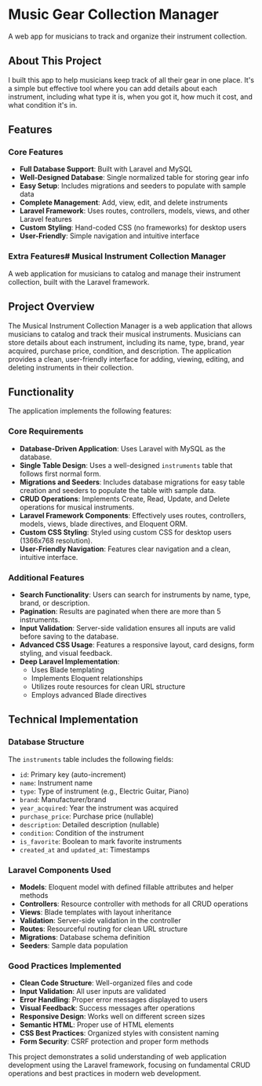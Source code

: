 # Music Gear Collection Manager

A web app for musicians to track and organize their instrument collection.

## About This Project

I built this app to help musicians keep track of all their gear in one place. It's a simple but effective tool where you can add details about each instrument, including what type it is, when you got it, how much it cost, and what condition it's in.

## Features

### Core Features
- **Full Database Support**: Built with Laravel and MySQL
- **Well-Designed Database**: Single normalized table for storing gear info
- **Easy Setup**: Includes migrations and seeders to populate with sample data
- **Complete Management**: Add, view, edit, and delete instruments
- **Laravel Framework**: Uses routes, controllers, models, views, and other Laravel features
- **Custom Styling**: Hand-coded CSS (no frameworks) for desktop users
- **User-Friendly**: Simple navigation and intuitive interface

### Extra Features# Musical Instrument Collection Manager

A web application for musicians to catalog and manage their instrument collection, built with the Laravel framework.

## Project Overview

The Musical Instrument Collection Manager is a web application that allows musicians to catalog and track their musical instruments. Musicians can store details about each instrument, including its name, type, brand, year acquired, purchase price, condition, and description. The application provides a clean, user-friendly interface for adding, viewing, editing, and deleting instruments in their collection.

## Functionality

The application implements the following features:

### Core Requirements

- **Database-Driven Application**: Uses Laravel with MySQL as the database.
- **Single Table Design**: Uses a well-designed `instruments` table that follows first normal form.
- **Migrations and Seeders**: Includes database migrations for easy table creation and seeders to populate the table with sample data.
- **CRUD Operations**: Implements Create, Read, Update, and Delete operations for musical instruments.
- **Laravel Framework Components**: Effectively uses routes, controllers, models, views, blade directives, and Eloquent ORM.
- **Custom CSS Styling**: Styled using custom CSS for desktop users (1366x768 resolution).
- **User-Friendly Navigation**: Features clear navigation and a clean, intuitive interface.

### Additional Features

- **Search Functionality**: Users can search for instruments by name, type, brand, or description.
- **Pagination**: Results are paginated when there are more than 5 instruments.
- **Input Validation**: Server-side validation ensures all inputs are valid before saving to the database.
- **Advanced CSS Usage**: Features a responsive layout, card designs, form styling, and visual feedback.
- **Deep Laravel Implementation**:
    - Uses Blade templating
    - Implements Eloquent relationships
    - Utilizes route resources for clean URL structure
    - Employs advanced Blade directives

## Technical Implementation

### Database Structure

The `instruments` table includes the following fields:

- `id`: Primary key (auto-increment)
- `name`: Instrument name
- `type`: Type of instrument (e.g., Electric Guitar, Piano)
- `brand`: Manufacturer/brand
- `year_acquired`: Year the instrument was acquired
- `purchase_price`: Purchase price (nullable)
- `description`: Detailed description (nullable)
- `condition`: Condition of the instrument
- `is_favorite`: Boolean to mark favorite instruments
- `created_at` and `updated_at`: Timestamps

### Laravel Components Used

- **Models**: Eloquent model with defined fillable attributes and helper methods
- **Controllers**: Resource controller with methods for all CRUD operations
- **Views**: Blade templates with layout inheritance
- **Validation**: Server-side validation in the controller
- **Routes**: Resourceful routing for clean URL structure
- **Migrations**: Database schema definition
- **Seeders**: Sample data population

### Good Practices Implemented

- **Clean Code Structure**: Well-organized files and code
- **Input Validation**: All user inputs are validated
- **Error Handling**: Proper error messages displayed to users
- **Visual Feedback**: Success messages after operations
- **Responsive Design**: Works well on different screen sizes
- **Semantic HTML**: Proper use of HTML elements
- **CSS Best Practices**: Organized styles with consistent naming
- **Form Security**: CSRF protection and proper form methods

This project demonstrates a solid understanding of web application development using the Laravel framework, focusing on fundamental CRUD operations and best practices in modern web development.

